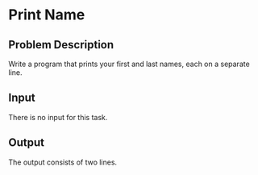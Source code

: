 # Print Name

## Problem Description

Write a program that prints your first and last names, each on a separate line.

## Input

There is no input for this task.

## Output

The output consists of two lines.